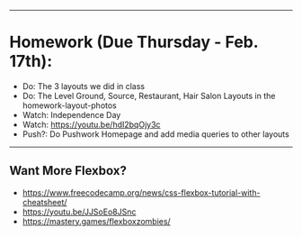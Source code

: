 ***
# Homework (Due Thursday - Feb. 17th):

- Do: The 3 layouts we did in class
- Do: The Level Ground,  Source, Restaurant, Hair Salon Layouts in the homework-layout-photos
- Watch: Independence Day
- Watch: https://youtu.be/hdI2bqOjy3c
- Push?: Do Pushwork Homepage and add media queries to other layouts

***
## Want More Flexbox?
- https://www.freecodecamp.org/news/css-flexbox-tutorial-with-cheatsheet/
- https://youtu.be/JJSoEo8JSnc
- https://mastery.games/flexboxzombies/